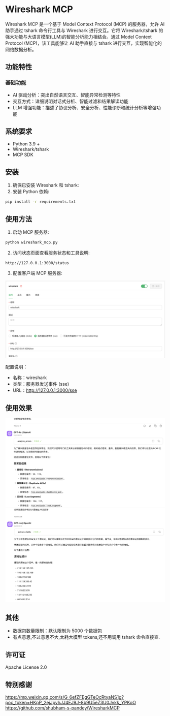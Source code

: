 # Wireshark MCP

Wireshark MCP 是一个基于 Model Context Protocol (MCP) 的服务器，允许 AI 助手通过 tshark 命令行工具与 Wireshark 进行交互。它将 Wireshark/tshark 的强大功能与大语言模型(LLM)的智能分析能力相结合。通过 Model Context Protocol (MCP)，该工具能够让 AI 助手直接与 tshark 进行交互，实现智能化的网络数据分析。

## 功能特性

### 基础功能
- AI 驱动分析：突出自然语言交互、智能异常检测等特性
- 交互方式：详细说明对话式分析、智能过滤和结果解读功能
- LLM 增强功能：描述了协议分析、安全分析、性能诊断和统计分析等增强功能

## 系统要求

- Python 3.9 +
- Wireshark/tshark
- MCP SDK

## 安装

1. 确保已安装 Wireshark 和 tshark:
2. 安装 Python 依赖:
```bash
pip install -r requirements.txt
```
## 使用方法

1. 启动 MCP 服务器:
```bash
python wireshark_mcp.py 
```

2. 访问状态页面查看服务状态和工具说明:
```
http://127.0.0.1:3000/status
```

3. 配置客户端 MCP 服务器:

![MCP配置示例](docs/images/286191745081560_.pic.jpg)

配置说明：
- 名称：wireshark
- 类型：服务器发送事件 (sse)
- URL：http://127.0.0.1:3000/sse

## 使用效果
![使用效果](docs/images/286201745081603_.pic.jpg)
![使用效果](docs/images/286211745081627_.pic.jpg)

## 其他

- 数据包数量限制：默认限制为 5000 个数据包
- 有点意思,不过意思不大,太耗大模型 tokens,还不用调用 tshark 命令直接查.

## 许可证

Apache License 2.0 

## 特别感谢
https://mp.weixin.qq.com/s/G_6efZFEgGTeOcRtyaNS1g?poc_token=HKpP_2ejJpvhJJ4EJ9J-8b9U5eZ3U0Jvkk_YPKoO
https://github.com/shubham-s-pandey/WiresharkMCP
